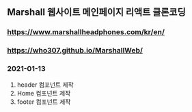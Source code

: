 ## Marshall 웹사이트 메인페이지 리액트 클론코딩 
### https://www.marshallheadphones.com/kr/en/
### https://who307.github.io/MarshallWeb/
### 2021-01-13
1. header 컴포넌트 제작
2. Home 컴포넌트 제작
3. footer 컴포넌트 제작
